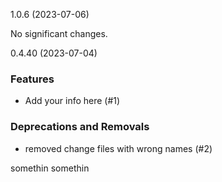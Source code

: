 1.0.6 (2023-07-06)

No significant changes.


0.4.40 (2023-07-04)

### Features

- Add your info here (#1)

### Deprecations and Removals

- removed change files with wrong names (#2)


somethin somethin
